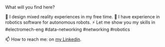 
<!--
**ThomasCarstens/ThomasCarstens** is a ✨ _special_ ✨ repository because its `README.md` (this file) appears on your GitHub profile.

Here are some ideas to get you started:

- 🔭 I’m currently working on ...
- 🌱 I’m currently learning ...
- 👯 I’m looking to collaborate on ...
- 🤔 I’m looking for help with ...
- 💬 Ask me about ...
- 📫 How to reach me: ...
- 😄 Pronouns: ...
- ⚡ Fun fact: ...
-->
What will you find here?

🔭 I design mixed reality experiences in my free time.
🌱 I have experience in robotics software for autonomous robots.
⚡ Let me show you my skills in #electromech-eng #data-networking #networking #robotics

<!--      [![Thomas's github stats](https://github-readme-stats.vercel.app/api?username=ThomasCarstens)](https://github.com/anuraghazra/github-readme-stats) -->

📫 How to reach me: on [my Linkedin](https://www.linkedin.com/in/thomas-carstens-31632468/).
